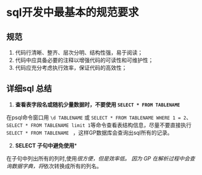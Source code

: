 
# sql开发中最基本的规范要求




## 规范
1. 代码行清晰、整齐、层次分明、结构性强，易于阅读；
2. 代码中应具备必要的注释以增强代码的可读性和可维护性；
3. 代码应充分考虑执行效率，保证代码的高效性；

## 详细sql 总结

1. **查看表字段名或随机少量数据时，不要使用 ` SELECT * FROM TABLENAME `**

 在psql命令窗口用 ` \d TABLENAME ` 或 ` SELECT * FROM TABLENAME WHERE 1 = 2 `、` SELECT * FROM TABLENAME limit 1 `等命令查看表结构信息，尽量不要直接执行 `SELECT * FROM TABLENAME ` ，这样GP数据库会查询出sql所有的记录。



2. **SELECT 子句中避免使用***

 在子句中列出所有的列时,使用*很方便，但是效率低。
 因为 GP 在解析过程中会查询数据字典，将*依次转换成所有的列名。
